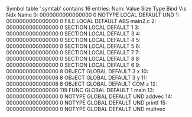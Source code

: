 
Symbol table '.symtab' contains 16 entries:
   Num:    Value          Size Type    Bind   Vis      Ndx Name
     0: 0000000000000000     0 NOTYPE  LOCAL  DEFAULT  UND 
     1: 0000000000000000     0 FILE    LOCAL  DEFAULT  ABS main2.c
     2: 0000000000000000     0 SECTION LOCAL  DEFAULT    1 
     3: 0000000000000000     0 SECTION LOCAL  DEFAULT    3 
     4: 0000000000000000     0 SECTION LOCAL  DEFAULT    4 
     5: 0000000000000000     0 SECTION LOCAL  DEFAULT    5 
     6: 0000000000000000     0 SECTION LOCAL  DEFAULT    7 
     7: 0000000000000000     0 SECTION LOCAL  DEFAULT    8 
     8: 0000000000000000     0 SECTION LOCAL  DEFAULT    6 
     9: 0000000000000000     8 OBJECT  GLOBAL DEFAULT    3 x
    10: 0000000000000008     8 OBJECT  GLOBAL DEFAULT    3 y
    11: 0000000000000008     8 OBJECT  GLOBAL DEFAULT  COM z
    12: 0000000000000000   119 FUNC    GLOBAL DEFAULT    1 main
    13: 0000000000000000     0 NOTYPE  GLOBAL DEFAULT  UND addvec
    14: 0000000000000000     0 NOTYPE  GLOBAL DEFAULT  UND printf
    15: 0000000000000000     0 NOTYPE  GLOBAL DEFAULT  UND multvec
